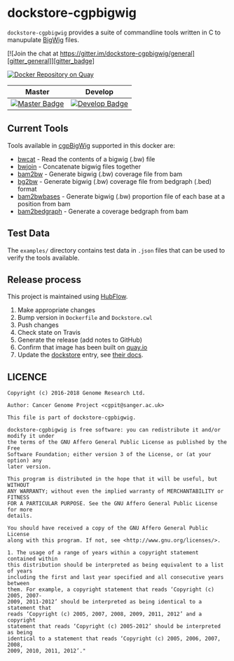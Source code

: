 # dockstore-cgpbigwig

`dockstore-cgpbigwig` provides a suite of commandline tools written in C to manupulate [BigWig] files.

[![Join the chat at https://gitter.im/dockstore-cgpbigwig/general][gitter_general]][gitter_badge]

[![Docker Repository on Quay][quaystatus]][dockstore]

| Master                                        | Develop                                         |
| --------------------------------------------- | ----------------------------------------------- |
| [![Master Badge][travis-master]][travis-base] | [![Develop Badge][travis-develop]][travis-base] |

## Current Tools

Tools available in [cgpBigWig] supported in this docker are:

* [bwcat] - Read the contents of a bigwig (.bw) file
* [bwjoin] - Concatenate bigwig files together
* [bam2bw] - Generate bigwig (.bw) coverage file from bam
* [bg2bw] - Generate bigwig (.bw) coverage file from bedgraph (.bed) format
* [bam2bwbases] - Generate bigwig (.bw) proportion file of each base at a position from bam
* [bam2bedgraph] - Generate a coverage bedgraph from bam

## Test Data

The `examples/` directory contains test data in `.json` files that can be used to verify the tools available.

## Release process

This project is maintained using [HubFlow].

1. Make appropriate changes
1. Bump version in `Dockerfile` and `Dockstore.cwl`
1. Push changes
1. Check state on Travis
1. Generate the release (add notes to GitHub)
1. Confirm that image has been built on [quay.io]
1. Update the [dockstore] entry, see [their docs][dockstore_intro].

## LICENCE

```
Copyright (c) 2016-2018 Genome Research Ltd.

Author: Cancer Genome Project <cgpit@sanger.ac.uk>

This file is part of dockstore-cgpbigwig.

dockstore-cgpbigwig is free software: you can redistribute it and/or modify it under
the terms of the GNU Affero General Public License as published by the Free
Software Foundation; either version 3 of the License, or (at your option) any
later version.

This program is distributed in the hope that it will be useful, but WITHOUT
ANY WARRANTY; without even the implied warranty of MERCHANTABILITY or FITNESS
FOR A PARTICULAR PURPOSE. See the GNU Affero General Public License for more
details.

You should have received a copy of the GNU Affero General Public License
along with this program. If not, see <http://www.gnu.org/licenses/>.

1. The usage of a range of years within a copyright statement contained within
this distribution should be interpreted as being equivalent to a list of years
including the first and last year specified and all consecutive years between
them. For example, a copyright statement that reads ‘Copyright (c) 2005, 2007-
2009, 2011-2012’ should be interpreted as being identical to a statement that
reads ‘Copyright (c) 2005, 2007, 2008, 2009, 2011, 2012’ and a copyright
statement that reads ‘Copyright (c) 2005-2012’ should be interpreted as being
identical to a statement that reads ‘Copyright (c) 2005, 2006, 2007, 2008,
2009, 2010, 2011, 2012’."
```

<!-- References -->
[BigWig]: https://genome.ucsc.edu/goldenpath/help/bigWig.html
[HubFlow]: https://datasift.github.io/gitflow/
[quay.io]: https://quay.io/repository/wtsicgp/dockstore-cgpbigwig?tab=builds
[dockstore]: https://dockstore.org/containers/quay.io/wtsicgp/dockstore-cgpbigwig
[dockstore_intro]: https://dockstore.org/docs/getting-started-with-dockstore
[cgpBigWig]: https://github.com/cancerit/cgpBigWig
[bwcat]: https://github.com/cancerit/cgpBigWig#bwcat
[bwjoin]: https://github.com/cancerit/cgpBigWig#bwjoin
[bam2bw]: https://github.com/cancerit/cgpBigWig#bam2bw
[bg2bw]: https://github.com/cancerit/cgpBigWig#bg2bw
[bam2bwbases]: https://github.com/cancerit/cgpBigWig#bam2bwbases
[bam2bedgraph]: https://github.com/cancerit/cgpBigWig#bam2bedgraph

<!-- Travis -->
[travis-base]: https://travis-ci.org/cancerit/dockstore-cgpbigwig
[travis-master]: https://travis-ci.org/cancerit/dockstore-cgpbigwig.svg?branch=master
[travis-develop]: https://travis-ci.org/cancerit/dockstore-cgpbigwig.svg?branch=develop

<!-- Quay -->
[quaystatus]: https://quay.io/repository/wtsicgp/dockstore-cgpbigwig/status "Docker Repository on Quay"

<!-- Gitter -->
[gitter_general]: https://badges.gitter.im/dockstore-cgpbigwig/general.svg
[gitter_badge]: https://gitter.im/dockstore-cgpbigwig/general?utm_source=badge&utm_medium=badge&utm_campaign=pr-badge&utm_content=badge
